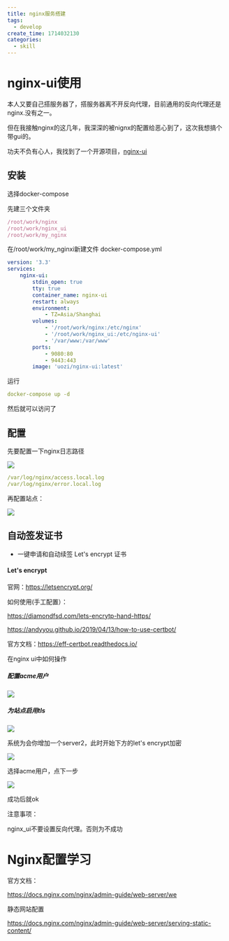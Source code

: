 ```yaml
---
title: nginx服务搭建
tags:
  - develop
create_time: 1714032130
categories:
  - skill
---
```



# nginx-ui使用

本人又要自己搭服务器了，搭服务器离不开反向代理，目前通用的反向代理还是nginx.没有之一。

但在我接触nginx的这几年，我深深的被nignx的配置给恶心到了，这次我想搞个带gui的。

功夫不负有心人，我找到了一个开源项目，[nginx-ui](https://github.com/0xJacky/nginx-ui)

## 安装

 选择docker-compose

先建三个文件夹

```ts
/root/work/nginx
/root/work/nginx_ui
/root/work/my_nginx
```

在/root/work/my_nginxi新建文件  docker-compose.yml 

```yaml
version: '3.3'
services:
    nginx-ui:
        stdin_open: true
        tty: true
        container_name: nginx-ui
        restart: always
        environment:
            - TZ=Asia/Shanghai
        volumes:
            - '/root/work/nginx:/etc/nginx'
            - '/root/work/nginx_ui:/etc/nginx-ui'
            - '/var/www:/var/www'
        ports:
            - 9080:80
            - 9443:443
        image: 'uozi/nginx-ui:latest'
```

运行

```yaml
docker-compose up -d
```

然后就可以访问了

## 配置

先要配置一下nginx日志路径 

<img src="/assets/HYSBb3E9doRNegxoPRFclIGbnif.png" src-width="565" class="m-auto" src-height="233" align="center"/>

```yaml
/var/log/nginx/access.local.log
/var/log/nginx/error.local.log
```

再配置站点：

<img src="/assets/MopJbQS5aoM3vpxkRKicr46wnQh.png" src-width="181" class="m-auto" src-height="268" align="center"/>

## 自动签发证书

- 一键申请和自动续签 Let's encrypt 证书

#### Let's encrypt

官网：https://letsencrypt.org/

如何使用(手工配置）： 

https://diamondfsd.com/lets-encrytp-hand-https/

https://andyyou.github.io/2019/04/13/how-to-use-certbot/

官方文档：https://eff-certbot.readthedocs.io/

 在nginx ui中如何操作

##### 配置acme用户

<img src="/assets/M6yCbO6j7oqaUmx2A8UceN9Nn6L.png" src-width="1309" class="m-auto" src-height="348" align="center"/>

##### 为站点启用tls

<img src="/assets/X6mkbmUQoow2UnxQqmZccLHMnXd.png" src-width="867" class="m-auto" src-height="303" align="center"/>

系统为会你增加一个server2，此时开始下方的let's encrypt加密

<img src="/assets/KgMLbDgkYofMw1xNB3McdT4gncb.png" src-width="876" class="m-auto" src-height="570" align="center"/>

选择acme用户，点下一步

<img src="/assets/Srujb0ocwokp38xn1aqcbduhn2R.png" src-width="621" class="m-auto" src-height="542" align="center"/>

成功后就ok

注意事项：

nginx_ui不要设置反向代理。否则为不成功

# Nginx配置学习

官方文档：

https://docs.nginx.com/nginx/admin-guide/web-server/we

静态网站配置

https://docs.nginx.com/nginx/admin-guide/web-server/serving-static-content/

